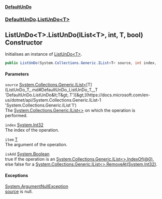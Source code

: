 #### [DefaultUnDo](DefaultUnDo.md 'DefaultUnDo')
### [DefaultUnDo](DefaultUnDo.md#DefaultUnDo 'DefaultUnDo').[ListUnDo&lt;T&gt;](ListUnDo_T_.md 'DefaultUnDo.ListUnDo&lt;T&gt;')
## ListUnDo&lt;T&gt;.ListUnDo(IList&lt;T&gt;, int, T, bool) Constructor
Initialises an instance of [ListUnDo&lt;T&gt;](ListUnDo_T_.md 'DefaultUnDo.ListUnDo&lt;T&gt;').  
```csharp
public ListUnDo(System.Collections.Generic.IList<T> source, int index, T item, bool isAdd);
```
#### Parameters
<a name='DefaultUnDo_ListUnDo_T__ListUnDo(System_Collections_Generic_IList_T__int_T_bool)_source'></a>
`source` [System.Collections.Generic.IList&lt;](https://docs.microsoft.com/en-us/dotnet/api/System.Collections.Generic.IList-1 'System.Collections.Generic.IList`1')[T](ListUnDo_T_.md#DefaultUnDo_ListUnDo_T__T 'DefaultUnDo.ListUnDo&lt;T&gt;.T')[&gt;](https://docs.microsoft.com/en-us/dotnet/api/System.Collections.Generic.IList-1 'System.Collections.Generic.IList`1')  
The [System.Collections.Generic.IList&lt;&gt;](https://docs.microsoft.com/en-us/dotnet/api/System.Collections.Generic.IList-1 'System.Collections.Generic.IList`1') on which the operation is performed.
  
<a name='DefaultUnDo_ListUnDo_T__ListUnDo(System_Collections_Generic_IList_T__int_T_bool)_index'></a>
`index` [System.Int32](https://docs.microsoft.com/en-us/dotnet/api/System.Int32 'System.Int32')  
The index of the operation.
  
<a name='DefaultUnDo_ListUnDo_T__ListUnDo(System_Collections_Generic_IList_T__int_T_bool)_item'></a>
`item` [T](ListUnDo_T_.md#DefaultUnDo_ListUnDo_T__T 'DefaultUnDo.ListUnDo&lt;T&gt;.T')  
The argument of the operation.
  
<a name='DefaultUnDo_ListUnDo_T__ListUnDo(System_Collections_Generic_IList_T__int_T_bool)_isAdd'></a>
`isAdd` [System.Boolean](https://docs.microsoft.com/en-us/dotnet/api/System.Boolean 'System.Boolean')  
true if the operation is an [System.Collections.Generic.IList&lt;&gt;.IndexOf(@0)](https://docs.microsoft.com/en-us/dotnet/api/System.Collections.Generic.IList-1.IndexOf#System_Collections_Generic_IList_1_IndexOf__0_ 'System.Collections.Generic.IList`1.IndexOf(`0)'), else false for a [System.Collections.Generic.IList&lt;&gt;.RemoveAt(System.Int32)](https://docs.microsoft.com/en-us/dotnet/api/System.Collections.Generic.IList-1.RemoveAt#System_Collections_Generic_IList_1_RemoveAt_System_Int32_ 'System.Collections.Generic.IList`1.RemoveAt(System.Int32)').
  
#### Exceptions
[System.ArgumentNullException](https://docs.microsoft.com/en-us/dotnet/api/System.ArgumentNullException 'System.ArgumentNullException')  
[source](ListUnDo_T__ListUnDo(IList_T__int_T_bool).md#DefaultUnDo_ListUnDo_T__ListUnDo(System_Collections_Generic_IList_T__int_T_bool)_source 'DefaultUnDo.ListUnDo&lt;T&gt;.ListUnDo(System.Collections.Generic.IList&lt;T&gt;, int, T, bool).source') is null.
